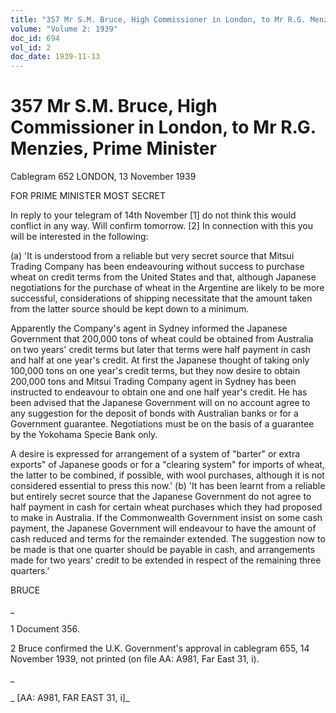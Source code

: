 ```yaml
---
title: "357 Mr S.M. Bruce, High Commissioner in London, to Mr R.G. Menzies, Prime Minister"
volume: "Volume 2: 1939"
doc_id: 694
vol_id: 2
doc_date: 1939-11-13
---
```


# 357 Mr S.M. Bruce, High Commissioner in London, to Mr R.G. Menzies, Prime Minister

Cablegram 652 LONDON, 13 November 1939

FOR PRIME MINISTER MOST SECRET

In reply to your telegram of 14th November [1] do not think this would conflict in any way. Will confirm tomorrow. [2] In connection with this you will be interested in the following:

(a) 'It is understood from a reliable but very secret source that Mitsui Trading Company has been endeavouring without success to purchase wheat on credit terms from the United States and that, although Japanese negotiations for the purchase of wheat in the Argentine are likely to be more successful, considerations of shipping necessitate that the amount taken from the latter source should be kept down to a minimum.

Apparently the Company's agent in Sydney informed the Japanese Government that 200,000 tons of wheat could be obtained from Australia on two years' credit terms but later that terms were half payment in cash and half at one year's credit. At first the Japanese thought of taking only 100,000 tons on one year's credit terms, but they now desire to obtain 200,000 tons and Mitsui Trading Company agent in Sydney has been instructed to endeavour to obtain one and one half year's credit. He has been advised that the Japanese Government will on no account agree to any suggestion for the deposit of bonds with Australian banks or for a Government guarantee. Negotiations must be on the basis of a guarantee by the Yokohama Specie Bank only.

A desire is expressed for arrangement of a system of "barter" or extra exports" of Japanese goods or for a "clearing system" for imports of wheat, the latter to be combined, if possible, with wool purchases, although it is not considered essential to press this now.' (b) 'It has been learnt from a reliable but entirely secret source that the Japanese Government do not agree to half payment in cash for certain wheat purchases which they had proposed to make in Australia. If the Commonwealth Government insist on some cash payment, the Japanese Government will endeavour to have the amount of cash reduced and terms for the remainder extended. The suggestion now to be made is that one quarter should be payable in cash, and arrangements made for two years' credit to be extended in respect of the remaining three quarters.'

BRUCE

_

1 Document 356.

2 Bruce confirmed the U.K. Government's approval in cablegram 655, 14 November 1939, not printed (on file AA: A981, Far East 31, i).

_

_ [AA: A981, FAR EAST 31, i]_
